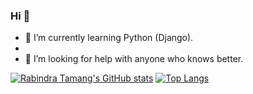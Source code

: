 ### Hi  👋
- 🌱 I’m currently learning Python (Django).
- 
 - 🤔 I’m looking for help with  anyone who knows better.
<!--
**Rabindratmg/Rabindratmg** is a ✨ _special_ ✨ repository because its `README.md` (this file) appears on your GitHub profile.

Here are some ideas to get you started:

- 🔭 I’m currently working on ...
- 👯 I’m looking to collaborate on ...
- 🤔 I’m looking for help with ...
- 💬 Ask me about ...
- 📫 How to reach me: ...
- 😄 Pronouns: ...
- ⚡ Fun fact: ...
-->
[![Rabindra Tamang's GitHub stats](https://github-readme-stats.vercel.app/api?username=Rabindratmg)](https://github.com/anuraghazra/github-readme-stats)
[![Top Langs](https://github-readme-stats.vercel.app/api/top-langs/?username=Rabindratmg&langs_count=8)](https://github.com/anuraghazra/github-readme-stats)

